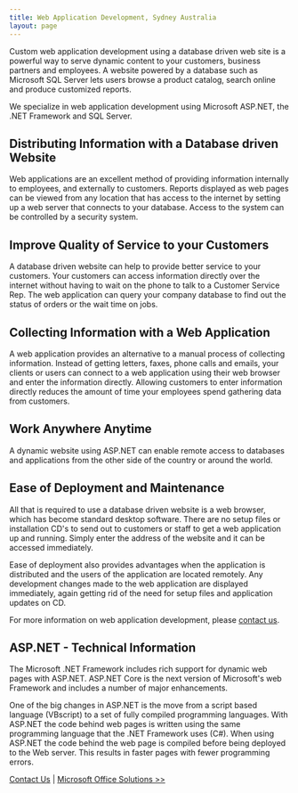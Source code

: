 ```yaml
---
title: Web Application Development, Sydney Australia
layout: page
---
```


<p>
  Custom web application development using a database driven web site is a
  powerful way to serve dynamic content to your customers, business partners and
  employees. A website powered by a database such as Microsoft SQL Server lets
  users browse a product catalog, search online and produce customized reports.
</p>
<p>
  We specialize in web application development using Microsoft ASP.NET, the .NET
  Framework and SQL Server.
</p>
<h2>Distributing Information with a Database driven Website</h2>

<p>
  Web applications are an excellent method of providing information internally
  to employees, and externally to customers. Reports displayed as web pages can
  be viewed from any location that has access to the internet by setting up a
  web server that connects to your database. Access to the system can be
  controlled by a security system.
</p>
<h2>Improve Quality of Service to your Customers</h2>

<p>
  A database driven website can help to provide better service to your
  customers. Your customers can access information directly over the internet
  without having to wait on the phone to talk to a Customer Service Rep. The web
  application can query your company database to find out the status of orders
  or the wait time on jobs.
</p>
<h2>Collecting Information with a Web Application</h2>

<p>
  A web application provides an alternative to a manual process of collecting
  information. Instead of getting letters, faxes, phone calls and emails, your
  clients or users can connect to a web application using their web browser and
  enter the information directly. Allowing customers to enter information
  directly reduces the amount of time your employees spend gathering data from
  customers.
</p>
<h2>Work Anywhere Anytime</h2>

<p>
  A dynamic website using ASP.NET can enable remote access to databases and
  applications from the other side of the country or around the world.
</p>
<h2>Ease of Deployment and Maintenance</h2>

<p>
  All that is required to use a database driven website is a web browser, which
  has become standard desktop software. There are no setup files or installation
  CD&#39;s to send out to customers or staff to get a web application up and
  running. Simply enter the address of the website and it can be accessed
  immediately.
</p>
<p>
  Ease of deployment also provides advantages when the application is
  distributed and the users of the application are located remotely. Any
  development changes made to the web application are displayed immediately,
  again getting rid of the need for setup files and application updates on CD.
</p>
<p>
  For more information on web application development, please
  <a href="/contact"> contact us</a>.
</p>
<h2>ASP.NET - Technical Information</h2>

<p>
  The Microsoft .NET Framework includes rich support for dynamic web pages with
  ASP.NET. ASP.NET Core is the next version of Microsoft&#39;s web Framework and
  includes a number of major enhancements.
</p>
<p>
  One of the big changes in ASP.NET is the move from a script based language
  (VBscript) to a set of fully compiled programming languages. With ASP.NET the
  code behind web pages is written using the same programming language that the
  .NET Framework uses (C#). When using ASP.NET the code behind the web page is
  compiled before being deployed to the Web server. This results in faster pages
  with fewer programming errors.
</p>
<p>
  <a href="/contact">Contact Us</a> |
  <a href="../officeautomation.aspx">Microsoft Office Solutions &gt;&gt;</a>
</p>
